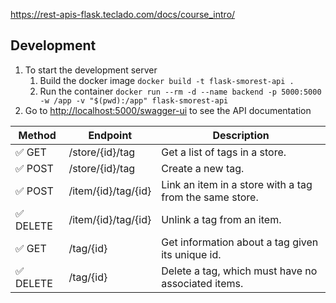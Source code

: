 https://rest-apis-flask.teclado.com/docs/course_intro/


## Development

1. To start the development server
   1. Build the docker image `docker build -t flask-smorest-api .`
   2. Run the container `docker run --rm -d --name backend -p 5000:5000 -w /app -v "$(pwd):/app" flask-smorest-api`
2. Go to <http://localhost:5000/swagger-ui> to see the API documentation

| Method | Endpoint            | Description                                             |
| ------ | ------------------- | ------------------------------------------------------- |
| ✅ GET    | /store/{id}/tag     | Get a list of tags in a store.                          |
| ✅ POST   | /store/{id}/tag     | Create a new tag.                                       |
| ✅ POST   | /item/{id}/tag/{id} | Link an item in a store with a tag from the same store. |
| ✅ DELETE | /item/{id}/tag/{id} | Unlink a tag from an item.                              |
| ✅ GET    | /tag/{id}           | Get information about a tag given its unique id.        |
| ✅ DELETE | /tag/{id}           | Delete a tag, which must have no associated items.      |